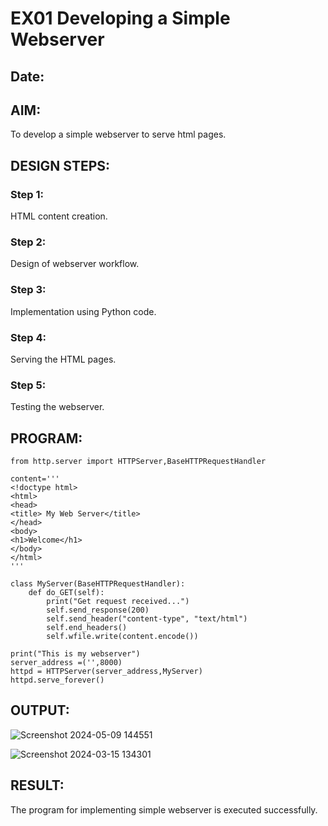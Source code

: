 # EX01 Developing a Simple Webserver
## Date:

## AIM:
To develop a simple webserver to serve html pages.

## DESIGN STEPS:
### Step 1: 
HTML content creation.

### Step 2:
Design of webserver workflow.

### Step 3:
Implementation using Python code.

### Step 4:
Serving the HTML pages.

### Step 5:
Testing the webserver.

## PROGRAM:
```
from http.server import HTTPServer,BaseHTTPRequestHandler

content='''
<!doctype html>
<html>
<head>
<title> My Web Server</title>
</head>
<body>
<h1>Welcome</h1>
</body>
</html>
'''

class MyServer(BaseHTTPRequestHandler):
    def do_GET(self):
        print("Get request received...")
        self.send_response(200) 
        self.send_header("content-type", "text/html")       
        self.end_headers()
        self.wfile.write(content.encode())

print("This is my webserver") 
server_address =('',8000)
httpd = HTTPServer(server_address,MyServer)
httpd.serve_forever()
```
## OUTPUT:
![Screenshot 2024-05-09 144551](https://github.com/dr-pvijayan/simplewebserver/assets/144979077/6d1b2e4a-f1dd-4625-b02a-2efb3d932b96)

![Screenshot 2024-03-15 134301](https://github.com/dr-pvijayan/simplewebserver/assets/144979077/0845cc18-cc9b-46a9-91f0-1c59fe655bc7)

## RESULT:
The program for implementing simple webserver is executed successfully.
